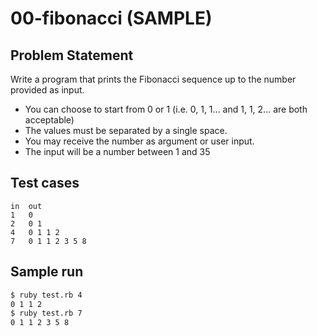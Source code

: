 # 00-fibonacci (SAMPLE)

## Problem Statement
Write a program that prints the Fibonacci sequence up to the number provided as input.

* You can choose to start from 0 or 1 (i.e. 0, 1, 1... and 1, 1, 2... are both acceptable)
* The values must be separated by a single space.
* You may receive the number as argument or user input.
* The input will be a number between 1 and 35

## Test cases

```
in  out
1   0
2   0 1
4   0 1 1 2
7   0 1 1 2 3 5 8
```

## Sample run

```sh
$ ruby test.rb 4
0 1 1 2
$ ruby test.rb 7
0 1 1 2 3 5 8
```
